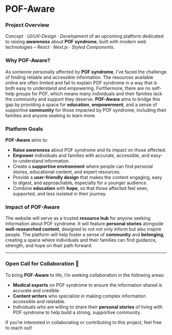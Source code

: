 # POF-Aware

### Project Overview

_Concept · UI/UX-Design · Development_ of an upcoming platform dedicated to raising **awareness** about **POF syndrome**, built with modern web technologies – _React · Next.js · Styled Components_.

### Why POF-Aware?

As someone personally affected by **POF syndrome**, I've faced the challenge of finding reliable and accessible information. The resources available online are often limited and fail to explain POF syndrome in a way that is both easy to understand and empowering. Furthermore, there are no self-help groups for POF, which means many individuals and their families lack the community and support they deserve. **POF-Aware** aims to bridge this gap by providing a space for **education**, **empowerment**, and a sense of supportive **community** for those impacted by POF syndrome, including their families and anyone seeking to learn more.

### Platform Goals
**POF-Aware** aims to:
- **Raise awareness** about POF syndrome and its impact on those affected.
- **Empower** individuals and families with accurate, accessible, and easy-to-understand information.
- Create a **supportive environment** where people can find personal stories, educational content, and expert resources.
- Provide a **user-friendly design** that makes the content engaging, easy to digest, and approachable, especially for a younger audience.
- Combine **education** with **hope**, so that those affected feel seen, supported, and less isolated in their journey.

### Impact of POF-Aware

The website will serve as a trusted **resource hub** for anyone seeking information about POF syndrome. It will feature **personal stories** alongside **well-researched content**, designed to not not only inform but also inspire people. The platform will help foster a sense of **community** and **belonging**, creating a space where individuals and their families can find guidance, strength, and hope on thair path forward.

---

### Open Call for Collaboration 💫 

To bring **POF-Aware** to life, I’m seeking collaboration in the following areas:
- **Medical experts** on POF syndrome to ensure the information shared is accurate and credible.
- **Content writers** who specialize in making complex information accessible and relatable.
- Individuals who are willing to share their **personal stories** of living with POF syndrome to help build a strong, supportive community.

If you’re interested in collaborating or contributing to this project, feel free to reach out!
